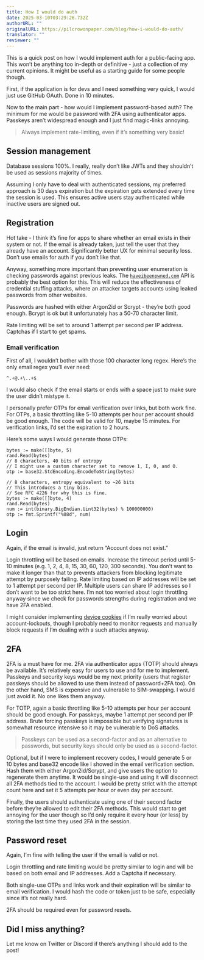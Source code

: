 ```yaml
---
title: How I would do auth
date: 2025-03-10T03:29:26.732Z
authorURL: ""
originalURL: https://pilcrowonpaper.com/blog/how-i-would-do-auth/
translator: ""
reviewer: ""
---
```


This is a quick post on how I would implement auth for a public-facing app. This won’t be anything too in-depth or definitive - just a collection of my current opinions. It might be useful as a starting guide for some people though.

First, if the application is for devs and I need something very quick, I would just use GitHub OAuth. Done in 10 minutes.

Now to the main part - how would I implement password-based auth? The minimum for me would be password with 2FA using authenticator apps. Passkeys aren’t widespread enough and I just find magic-links annoying.

> Always implement rate-limiting, even if it’s something very basic!

Session management
------------------

Database sessions 100%. I really, really don’t like JWTs and they shouldn’t be used as sessions majority of times.

Assuming I only have to deal with authenticated sessions, my preferred approach is 30 days expiration but the expiration gets extended every time the session is used. This ensures active users stay authenticated while inactive users are signed out.

Registration
------------

Hot take - I think it’s fine for apps to share whether an email exists in their system or not. If the email is already taken, just tell the user that they already have an account. Significantly better UX for minimal security loss. Don’t use emails for auth if you don’t like that.

Anyway, something more important than preventing user enumeration is checking passwords against previous leaks. The [`haveibeenpwned.com`](https://haveibeenpwned.com/) API is probably the best option for this. This will reduce the effectiveness of credential stuffing attacks, where an attacker targets accounts using leaked passwords from other websites.

Passwords are hashed with either Argon2id or Scrypt - they’re both good enough. Bcrypt is ok but it unfortunately has a 50-70 character limit.

Rate limiting will be set to around 1 attempt per second per IP address. Captchas if I start to get spams.

### Email verification

First of all, I wouldn’t bother with those 100 character long regex. Here’s the only email regex you’ll ever need:

```
^.+@.+\..+$
```

I would also check if the email starts or ends with a space just to make sure the user didn’t mistype it.

I personally prefer OTPs for email verification over links, but both work fine. For OTPs, a basic throttling like 5-10 attempts per hour per account should be good enough. The code will be valid for 10, maybe 15 minutes. For verification links, I’d set the expiration to 2 hours.

Here’s some ways I would generate those OTPs:

```
bytes := make([]byte, 5)
rand.Read(bytes)
// 8 characters, 40 bits of entropy
// I might use a custom character set to remove 1, I, 0, and O.
otp := base32.StdEncoding.EncodeToString(bytes)
```

```
// 8 characters, entropy equivalent to ~26 bits
// This introduces a tiny bias.
// See RFC 4226 for why this is fine.
bytes := make([]byte, 4)
rand.Read(bytes)
num := int(binary.BigEndian.Uint32(bytes) % 100000000)
otp := fmt.Sprintf("%08d", num)
```

Login
-----

Again, if the email is invalid, just return “Account does not exist.”

Login throttling will be based on emails. Increase the timeout period until 5-10 minutes (e.g. 1, 2, 4, 8, 15, 30, 60, 120, 300 seconds). You don’t want to make it longer than that to prevents attackers from blocking legitimate attempt by purposely failing. Rate limiting based on IP addresses will be set to 1 attempt per second per IP. Multiple users can share IP addresses so I don’t want to be too strict here. I’m not too worried about login throttling anyway since we check for passwords strengths during registration and we have 2FA enabled.

I might consider implementing [device cookies](https://owasp.org/www-community/Slow_Down_Online_Guessing_Attacks_with_Device_Cookies) if I’m really worried about account-lockouts, though I probably need to monitor requests and manually block requests if I’m dealing with a such attacks anyway.

2FA
---

2FA is a must have for me. 2FA via authenticator apps (TOTP) should always be available. It’s relatively easy for users to use and for me to implement. Passkeys and security keys would be my next priority (users that register passkeys should be allowed to use them instead of password+2FA too). On the other hand, SMS is expensive and vulnerable to SIM-swapping. I would just avoid it. No one likes them anyway.

For TOTP, again a basic throttling like 5-10 attempts per hour per account should be good enough. For passkeys, maybe 1 attempt per second per IP address. Brute forcing passkeys is impossible but verifying signatures is somewhat resource intensive so it may be vulnerable to DoS attacks.

> Passkeys can be used as a second-factor and as an alternative to passwords, but security keys should only be used as a second-factor.

Optional, but if I were to implement recovery codes, I would generate 5 or 10 bytes and base32 encode like I showed in the email verification section. Hash them with either Argon2id/Scrypt, and give users the option to regenerate them anytime. It would be single-use and using it will disconnect all 2FA methods tied to the account. I would be pretty strict with the attempt count here and set it 5 attempts per hour or even day per account.

Finally, the users should authenticate using one of their second factor before they’re allowed to edit their 2FA methods. This would start to get annoying for the user though so I’d only require it every hour (or less) by storing the last time they used 2FA in the session.

Password reset
--------------

Again, I’m fine with telling the user if the email is valid or not.

Login throttling and rate limiting would be pretty similar to login and will be based on both email and IP addresses. Add a Captcha if necessary.

Both single-use OTPs and links work and their expiration will be similar to email verification. I would hash the code or token just to be safe, especially since it’s not really hard.

2FA should be required even for password resets.

Did I miss anything?
--------------------

Let me know on Twitter or Discord if there’s anything I should add to the post!

